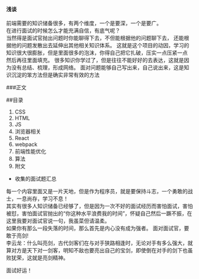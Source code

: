 ####  浅谈
前端需要的知识储备很多，有两个维度，一个是要深，一个是要广。<br/>
在进行面试的时候怎么才能充满自信，有底气呢？<br/>
当然得是面试官抛出问题时你能聊得下去，不但能根据他的问题聊下去，
还能根据他的问题发散出去延伸出其他相关知识体系。
这就是这个项目的动因，学习的知识很大很膨胀，但是里面很多的泡沫，你得自己把它扎破，压实一点压紧一点
然后再往里面填充。
很多知识你学过了，但是往往不能好好的去表达，这就是因为没有总结、梳理，形成网络。
面对问题能够自己写出来，自己说出来，这是知识沉淀的笨方法但是确实非常有效的方法


###正文 

##目录
1. CSS
2. HTML
3. JS
4. 浏览器相关
5. React
6. webpack
7. 前端性能优化
8. 算法
9. 附文
- 收集的面试题汇总

每一个内容里面又是一片天地，但是作为程序员，就是要保持斗志，一个勇敢的战士，一息尚存，学习不息！<br/>
其实有很多人知识储备已经够了，但是因为一次不好的面试经历而害怕面试，害怕被怼，害怕面试官抛出的“你这种水平浪费我的时间”，怀疑自己然后一蹶不振，在这里我要对面试官说一句，我虽菜但请温柔。<br/>
如果你有那么一段失落的时间，那么首先是内心没有成为强者。
面对面试官，要敢于亮剑!<br/>
李云龙：什么叫亮剑，古代剑客们在与对手狭路相逢时，无论对手有多么强大，就算对方是天下对一剑客，明知不敌也要亮出自己的宝剑，即使倒在对手的剑下也虽败犹荣，这就是亮剑精神。


面试好运！
